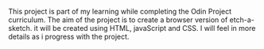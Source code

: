 This project is part of my learning while completing the Odin Project curriculum.
The aim of the project is to create a browser version of etch-a-sketch. it will be created using HTML, javaScript and CSS.
I will feel in more details as i progress with the project.

